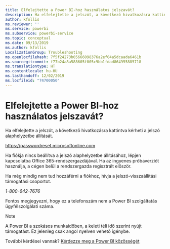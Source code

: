 ```yaml
---
title: Elfelejtette a Power BI-hoz használatos jelszavát?
description: Ha elfelejtette a jelszót, a következő hivatkozásra kattintva kérheti a jelszó alaphelyzetbe állítását.
author: kfollis
ms.reviewer: ''
ms.service: powerbi
ms.subservice: powerbi-service
ms.topic: conceptual
ms.date: 09/13/2019
ms.author: kfollis
LocalizationGroup: Troubleshooting
ms.openlocfilehash: 7f5f24273b05666098376a2ef04a5dcaada6461b
ms.sourcegitcommit: f77b24a8a588605f005c9bb1fdad864955885718
ms.translationtype: HT
ms.contentlocale: hu-HU
ms.lasthandoff: 12/02/2019
ms.locfileid: "74700050"
---
```

# <a name="forgot-your-password-for-power-bi"></a>Elfelejtette a Power BI-hoz használatos jelszavát?

Ha elfelejtette a jelszót, a következő hivatkozásra kattintva kérheti a jelszó alaphelyzetbe állítását.

<https://passwordreset.microsoftonline.com>

Ha fiókja nincs beállítva a jelszó alaphelyzetbe állításához, lépjen kapcsolatba Office 365-rendszergazdájával. Ha az ingyenes próbaverziót használja, a cégen belül a rendszergazda regisztrált először.

Ha még mindig nem tud hozzáférni a fiókhoz, hívja a jelszó-visszaállítási támogatási csoportot.

*1-800-642-7676*

Fontos megjegyezni, hogy ez a telefonszám nem a Power BI szolgáltatás ügyfélszolgálati száma.

> [!NOTE]
> A Power BI a szokásos munkaidőben, a keleti téli idő szerint nyújt támogatást. Ez jelenleg csak angol nyelven vehető igénybe.

További kérdései vannak? [Kérdezze meg a Power BI közösségét](https://community.powerbi.com/)
